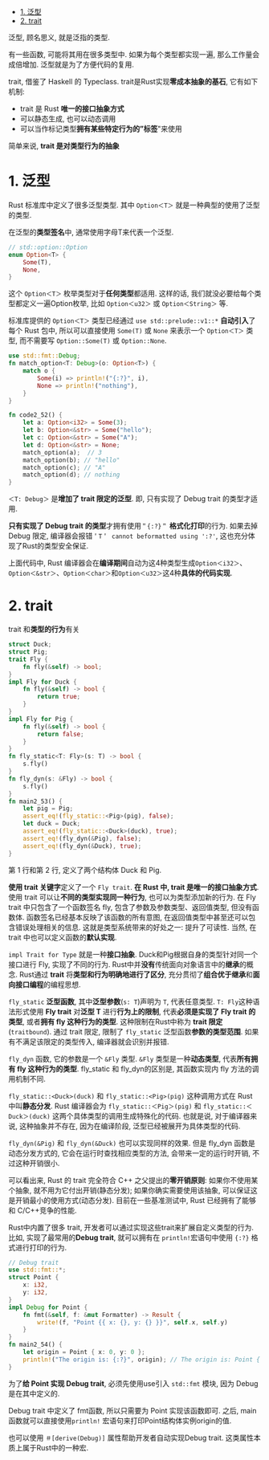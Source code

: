 
<!-- @import "[TOC]" {cmd="toc" depthFrom=1 depthTo=6 orderedList=false} -->

<!-- code_chunk_output -->

- [1. 泛型](#1-泛型)
- [2. trait](#2-trait)

<!-- /code_chunk_output -->

泛型, 顾名思义, 就是泛指的类型. 

有一些函数, 可能将其用在很多类型中. 如果为每个类型都实现一遍, 那么工作量会成倍增加. 泛型就是为了方便代码的复用.

trait, 借鉴了 Haskell 的 Typeclass. trait是Rust实现**零成本抽象的基石**, 它有如下机制:

* trait 是 Rust **唯一的接口抽象方式**
* 可以静态生成, 也可以动态调用
* 可以当作标记类型**拥有某些特定行为的”标签**"来使用

简单来说, **trait 是对类型行为的抽象**

# 1. 泛型

Rust 标准库中定义了很多泛型类型. 其中 `Option＜T＞` 就是一种典型的使用了泛型的类型.

在泛型的**类型签名**中, 通常使用字母T来代表一个泛型. 

```rust
// std::option::Option
enum Option<T> {
    Some(T),
    None,
}
```

这个 `Option＜T＞` 枚举类型对于**任何类型**都适用. 这样的话, 我们就没必要给每个类型都定义一遍Option枚举, 比如 `Option＜u32＞` 或 `Option＜String＞` 等.

标准库提供的 `Option＜T＞` 类型已经通过 `use std::prelude::v1::*` **自动引入**了每个 Rust 包中, 所以可以直接使用 `Some(T)` 或 `None` 来表示一个 `Option＜T＞` 类型, 而不需要写 `Option::Some(T)` 或 `Option::None`. 

```rust
use std::fmt::Debug;
fn match_option<T: Debug>(o: Option<T>) {
	match o {
	    Some(i) => println!("{:?}", i),
	    None => println!("nothing"),
	}
}

fn code2_52() {
	let a: Option<i32> = Some(3);
	let b: Option<&str> = Some("hello");
	let c: Option<&str> = Some("A");
	let d: Option<&str> = None;
	match_option(a);  // 3
	match_option(b); // "hello"
	match_option(c); // "A"
	match_option(d); // nothing
}
```

`＜T: Debug＞` 是**增加了 trait 限定的泛型**. 即, 只有实现了 Debug trait 的类型才适用.

**只有实现了 Debug trait 的类型**才拥有使用`＂{:?}＂` **格式化打印**的行为. 如果去掉 Debug 限定, 编译器会报错`＇T＇ cannot beformatted using ':?'`, 这也充分体现了Rust的类型安全保证.

上面代码中, Rust 编译器会在**编译期间**自动为这4种类型生成`Option＜i32＞`、`Option＜&str＞`、`Option＜char＞`和`Option＜u32＞`这4种**具体的代码实现**. 

# 2. trait

trait 和**类型的行为**有关

```rust
struct Duck;
struct Pig;
trait Fly {
	fn fly(&self) -> bool;
}
impl Fly for Duck {
	fn fly(&self) -> bool {
		return true;
	}
}
impl Fly for Pig {
	fn fly(&self) -> bool {
		return false;
	}
}
fn fly_static<T: Fly>(s: T) -> bool {
	s.fly()
}
fn fly_dyn(s: &Fly) -> bool {
	s.fly()
}
fn main2_53() {
	let pig = Pig;
	assert_eq!(fly_static::<Pig>(pig), false);
	let duck = Duck;
	assert_eq!(fly_static::<Duck>(duck), true);
	assert_eq!(fly_dyn(&Pig), false);
	assert_eq!(fly_dyn(&Duck), true);
}
```

第 1 行和第 2 行, 定义了两个结构体 Duck 和 Pig.

**使用 trait 关键字**定义了一个 `Fly trait`. **在 Rust 中, trait 是唯一的接口抽象方式**. 使用 trait 可以让**不同的类型实现同一种行为**, 也可以为类型添加新的行为. 在 Fly trait 中只包含了一个函数签名 fly, 包含了参数及参数类型、返回值类型, 但没有函数体. 函数签名已经基本反映了该函数的所有意图, 在返回值类型中甚至还可以包含错误处理相关的信息. 这就是类型系统带来的好处之一: 提升了可读性. 当然, 在 trait 中也可以定义函数的**默认实现**. 

`impl Trait for Type` 就是一种**接口抽象**. Duck和Pig根据自身的类型针对同一个接口进行 Fly, 实现了不同的行为. Rust中并**没有**传统面向对象语言中的**继承**的概念. Rust通过 **trait** 将**类型和行为明确地进行了区分**, 充分贯彻了**组合优于继承**和**面向接口编程**的编程思想. 

`fly_static` **泛型函数**, 其中**泛型参数**(`s: T`)声明为 `T`, 代表任意类型. `T: Fly`这种语法形式使用 **Fly trait** 对**泛型 T** 进行**行为上的限制**, 代表**必须是实现了 Fly trait 的类型**, 或者**拥有 fly 这种行为的类型**. 这种限制在Rust中称为 **trait 限定**(`traitbound`). 通过 trait 限定, 限制了 `fly_static` 泛型函数**参数的类型范围**. 如果有不满足该限定的类型传入, 编译器就会识别并报错. 

`fly_dyn` 函数, 它的参数是一个 `&Fly` 类型. `&Fly` 类型是一种**动态类型**, 代表**所有拥有 fly 这种行为的类型**. fly_static 和 fly_dyn的区别是, 其函数实现内 fly 方法的调用机制不同. 

`fly_static::<Duck>(duck)` 和 `fly_static::<Pig>(pig)` 这种调用方式在 Rust 中叫**静态分发**. Rust 编译器会为 `fly_static::＜Pig＞(pig)` 和 `fly_static::＜Duck＞(duck)` 这两个具体类型的调用生成特殊化的代码. 也就是说, 对于编译器来说, 这种抽象并不存在, 因为在编译阶段, 泛型已经被展开为具体类型的代码. 

`fly_dyn(&Pig)` 和 `fly_dyn(&Duck)` 也可以实现同样的效果. 但是 fly_dyn 函数是动态分发方式的, 它会在运行时查找相应类型的方法, 会带来一定的运行时开销, 不过这种开销很小. 

可以看出来, Rust 的 trait 完全符合 C++ 之父提出的**零开销原则**: 如果你不使用某个抽象, 就不用为它付出开销(静态分发); 如果你确实需要使用该抽象, 可以保证这是开销最小的使用方式(动态分发). 目前在一些基准测试中, Rust 已经拥有了能够和 C/C++竞争的性能. 

Rust中内置了很多 trait, 开发者可以通过实现这些trait来扩展自定义类型的行为. 比如, 实现了最常用的**Debug trait**, 就可以拥有在 `println!`宏语句中使用 `{:?}` 格式进行打印的行为.

```rust
// Debug trait
use std::fmt::*;
struct Point {
	x: i32,
	y: i32,
}
impl Debug for Point {
	fn fmt(&self, f: &mut Formatter) -> Result {
		write!(f, "Point {{ x: {}, y: {} }}", self.x, self.y)
	}
}
fn main2_54() {
	let origin = Point { x: 0, y: 0 };
	println!("The origin is: {:?}", origin); // The origin is: Point { x: 0, y: 0 }
}
```

为了**给 Point 实现 Debug trait**, 必须先使用use引入 `std::fmt` 模块, 因为 Debug是在其中定义的. 

Debug trait 中定义了 fmt函数, 所以只需要为 Point 实现该函数即可. 之后, main 函数就可以直接使用`println!` 宏语句来打印Point结构体实例origin的值.

也可以使用 `＃[derive(Debug)]` 属性帮助开发者自动实现Debug trait. 这类属性本质上属于Rust中的一种宏.